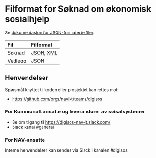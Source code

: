 Filformat for Søknad om økonomisk sosialhjelp
=============================================

Se [dokumentasjon for JSON-formaterte filer](https://navikt.github.io/soknadsosialhjelp-filformat/).

|Fil              |Filformat                                                                                                 |
|:----------------|:---------------------------------------------------------------------------------------------------------|
|Søknad           |[JSON](https://navikt.github.io/soknadsosialhjelp-filformat/#/soknad/getsoknad_json), [XML](readme-xsd.md)|
|Vedlegg          |[JSON](readme-vedlegg-json.md)    

## Henvendelser

Spørsmål knyttet til koden eller prosjektet kan rettes mot:
* https://github.com/orgs/navikt/teams/digisos

### For Kommunalt ansatte og leverandører av soisalsystemer
* Be om tilgang til https://digisos-nav-it.slack.com/
* Slack kanal #general

### For NAV-ansatte

Interne henvendelser kan sendes via Slack i kanalen #digisos.
